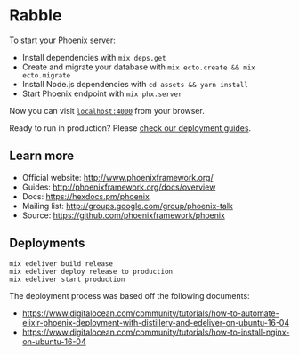 # Rabble

To start your Phoenix server:

  * Install dependencies with `mix deps.get`
  * Create and migrate your database with `mix ecto.create && mix ecto.migrate`
  * Install Node.js dependencies with `cd assets && yarn install`
  * Start Phoenix endpoint with `mix phx.server`

Now you can visit [`localhost:4000`](http://localhost:4000) from your browser.

Ready to run in production? Please [check our deployment guides](http://www.phoenixframework.org/docs/deployment).

## Learn more

  * Official website: http://www.phoenixframework.org/
  * Guides: http://phoenixframework.org/docs/overview
  * Docs: https://hexdocs.pm/phoenix
  * Mailing list: http://groups.google.com/group/phoenix-talk
  * Source: https://github.com/phoenixframework/phoenix

## Deployments

    mix edeliver build release
    mix edeliver deploy release to production
    mix edeliver start production

The deployment process was based off the following documents:
  - https://www.digitalocean.com/community/tutorials/how-to-automate-elixir-phoenix-deployment-with-distillery-and-edeliver-on-ubuntu-16-04
  - https://www.digitalocean.com/community/tutorials/how-to-install-nginx-on-ubuntu-16-04
